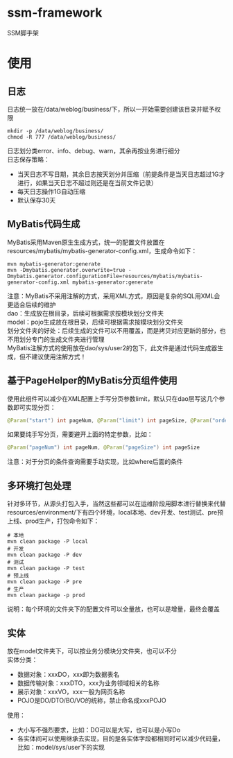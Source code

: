 # ssm-framework
SSM脚手架  
# 使用
## 日志
日志统一放在/data/weblog/business/下，所以一开始需要创建该目录并赋予权限  
```shell
mkdir -p /data/weblog/business/
chmod -R 777 /data/weblog/business/
```
日志划分类error、info、debug、warn，其余再按业务进行细分  
日志保存策略：  
- 当天日志不写日期，其余日志按天划分并压缩（前提条件是当天日志超过1G才进行，如果当天日志不超过则还是在当前文件记录）
- 每天日志操作1G自动压缩
- 默认保存30天
## MyBatis代码生成
MyBatis采用Maven原生生成方式，统一的配置文件放置在resources/mybatis/mybatis-generator-config.xml，生成命令如下：  
```shell
mvn mybatis-generator:generate
mvn -Dmybatis.generator.overwrite=true -Dmybatis.generator.configurationFile=resources/mybatis/mybatis-generator-config.xml mybatis-generator:generate
```
注意：MyBatis不采用注解的方式，采用XML方式，原因是复杂的SQL用XML会更适合后续的维护  
dao：生成放在根目录，后续可根据需求按模块划分文件夹  
model：pojo生成放在根目录，后续可根据需求按模块划分文件夹  
划分文件夹的好处：后续生成的文件可以不用覆盖，而是拷贝对应更新的部分，也不用划分专门的生成文件夹进行管理  
MyBatis注解方式的使用放在dao/sys/user2的包下，此文件是通过代码生成器生成，但不建议使用注解方式！  
## 基于PageHelper的MyBatis分页组件使用
使用此组件可以减少在XML配置上手写分页参数limit，默认只在dao层写这几个参数即可实现分页：
```java
@Param("start") int pageNum, @Param("limit") int pageSize, @Param("order") String orderBy
```
如果要纯手写分页，需要避开上面的特定参数，比如：
```java
@Param("pageNum") int pageNum, @Param("pageSize") int pageSize
```
注意：对于分页的条件查询需要手动实现，比如where后面的条件
## 多环境打包处理
针对多环节，从源头打包入手，当然这些都可以在运维阶段用脚本进行替换来代替  
resources/environment/下有四个环境，local本地、dev开发、test测试、pre预上线、prod生产，打包命令如下：  
```shell
# 本地
mvn clean package -P local
# 开发
mvn clean package -P dev
# 测试
mvn clean package -P test
# 预上线
mvn clean package -P pre
# 生产
mvn clean package -p prod
```
说明：每个环境的文件夹下的配置文件可以全量放，也可以是增量，最终会覆盖  
## 实体
放在model文件夹下，可以按业务分模块分文件夹，也可以不分  
实体分类：
- 数据对象：xxxDO，xxx即为数据表名
- 数据传输对象：xxxDTO，xxx为业务领域相关的名称
- 展示对象：xxxVO，xxx一般为网页名称
- POJO是DO/DTO/BO/VO的统称，禁止命名成xxxPOJO

使用：
- 大小写不强烈要求，比如：DO可以是大写，也可以是小写Do
- 各实体间可以使用继承去实现，目的是各实体字段都相同时可以减少代码量，比如：model/sys/user下的实现
